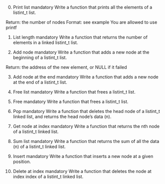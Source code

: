 0. Print list
mandatory
Write a function that prints all the elements of a listint_t list.

Return: the number of nodes
Format: see example
You are allowed to use printf

1. List length
mandatory
Write a function that returns the number of elements in a linked listint_t list.

2. Add node
mandatory
Write a function that adds a new node at the beginning of a listint_t list.

Return: the address of the new element, or NULL if it failed

3. Add node at the end
mandatory
Write a function that adds a new node at the end of a listint_t list.


4. Free list
mandatory
Write a function that frees a listint_t list.


5. Free
mandatory
Write a function that frees a listint_t list.


6. Pop
mandatory
Write a function that deletes the head node of a listint_t linked list, and returns the head node’s data (n).


7. Get node at index
mandatory
Write a function that returns the nth node of a listint_t linked list.

8. Sum list
mandatory
Write a function that returns the sum of all the data (n) of a listint_t linked list.


9. Insert
mandatory
Write a function that inserts a new node at a given position.


10. Delete at index
mandatory
Write a function that deletes the node at index index of a listint_t linked list.
